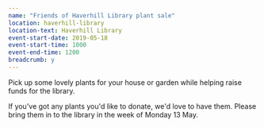 ```yaml
---
name: "Friends of Haverhill Library plant sale"
location: haverhill-library
location-text: Haverhill Library
event-start-date: 2019-05-18
event-start-time: 1000
event-end-time: 1200
breadcrumb: y
---
```


Pick up some lovely plants for your house or garden while helping raise funds for the library.

If you've got any plants you'd like to donate, we'd love to have them. Please bring them in to the library in the week of Monday 13 May.
